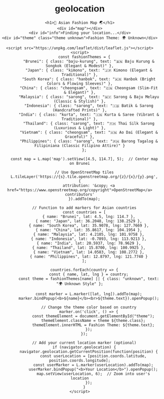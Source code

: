 # geolocation
<!DOCTYPE html>
<html lang="en">
<head>
    <meta charset="UTF-8">
    <meta name="viewport" content="width=device-width, initial-scale=1.0">
    <title>Asian Fashion Map</title>
    <link rel="stylesheet" href="https://unpkg.com/leaflet/dist/leaflet.css" />
    <style>
        body { font-family: Arial, sans-serif; text-align: center; margin: 0; padding: 0; }
        #map { height: 500px; width: 100%; }
        #info { padding: 10px; font-size: 1.2em; background: #f4f4f4; margin-top: 10px; }
        .theme { padding: 15px; margin: 10px auto; width: 50%; border-radius: 8px; font-size: 1.1em; font-weight: bold; }
        .baju-kurung { background: #ffcc00; color: #333; }
        .kimono { background: #ff9999; color: #fff; }
        .hanbok { background: #ff66b2; color: #fff; }
        .cheongsam { background: #ff3333; color: #fff; }
        .sarong { background: #66ccff; color: #fff; }
        .kurta { background: #ff9933; color: #fff; }
        .unknown { background: #888888; color: #fff; }
    </style>
</head>
<body>

    <h1>👗 Asian Fashion Map 🌏</h1>
    <div id="map"></div>
    <div id="info">Finding your location...</div>
    <div id="theme" class="theme unknown">Fashion Theme: 🌍 Unknown</div>

    <script src="https://unpkg.com/leaflet/dist/leaflet.js"></script>
    <script>
        const fashionThemes = {
            "Brunei": { class: "baju-kurung", text: "🇧🇳 Baju Kurung & Songkok (Elegant & Modest)" },
            "Japan": { class: "kimono", text: "🇯🇵 Kimono (Elegant & Traditional)" },
            "South Korea": { class: "hanbok", text: "🇰🇷 Hanbok (Bright Colors & Flowing Sleeves)" },
            "China": { class: "cheongsam", text: "🇨🇳 Cheongsam (Slim-Fit & Elegant)" },
            "Malaysia": { class: "sarong", text: "🇲🇾 Sarong & Baju Melayu (Classic & Stylish)" },
            "Indonesia": { class: "sarong", text: "🇮🇩 Batik & Sarong (Handcrafted Prints)" },
            "India": { class: "kurta", text: "🇮🇳 Kurta & Saree (Vibrant & Traditional)" },
            "Thailand": { class: "sarong", text: "🇹🇭 Thai Silk Sarong (Luxurious & Light)" },
            "Vietnam": { class: "cheongsam", text: "🇻🇳 Ao Dai (Elegant & Graceful)" },
            "Philippines": { class: "sarong", text: "🇵🇭 Barong Tagalog & Filipiniana (Classic Filipino Attire)" }
        };

        const map = L.map('map').setView([4.5, 114.7], 5);  // Center map on Brunei

        // Use OpenStreetMap tiles
        L.tileLayer('https://{s}.tile.openstreetmap.org/{z}/{x}/{y}.png', {
            attribution: '&copy; <a href="https://www.openstreetmap.org/copyright">OpenStreetMap</a> contributors'
        }).addTo(map);

        // Function to add markers for Asian countries
        const countries = [
            { name: "Brunei", lat: 4.5, lng: 114.7 },
            { name: "Japan", lat: 36.2048, lng: 138.2529 },
            { name: "South Korea", lat: 35.9078, lng: 127.7669 },
            { name: "China", lat: 35.8617, lng: 104.1954 },
            { name: "Malaysia", lat: 4.2105, lng: 101.9758 },
            { name: "Indonesia", lat: -0.7893, lng: 113.9213 },
            { name: "India", lat: 20.5937, lng: 78.9629 },
            { name: "Thailand", lat: 15.8700, lng: 100.9925 },
            { name: "Vietnam", lat: 14.0583, lng: 108.2772 },
            { name: "Philippines", lat: 12.8797, lng: 121.7740 }
        ];

        countries.forEach(country => {
            const { name, lat, lng } = country;
            const theme = fashionThemes[name] || { class: "unknown", text: "🌍 Unknown Style" };

            const marker = L.marker([lat, lng]).addTo(map);
            marker.bindPopup(<b>${name}</b><br>${theme.text}).openPopup();

            // Change the theme color based on country
            marker.on('click', () => {
                const themeElement = document.getElementById("theme");
                themeElement.className = theme ${theme.class};
                themeElement.innerHTML = Fashion Theme: ${theme.text};
            });
        });

        // Add your current location marker (optional)
        if (navigator.geolocation) {
            navigator.geolocation.getCurrentPosition(function(position) {
                const userLocation = [position.coords.latitude, position.coords.longitude];
                const userMarker = L.marker(userLocation).addTo(map);
                userMarker.bindPopup("<b>Your Location</b>").openPopup();
                map.setView(userLocation, 6);  // Zoom into user's location
            });
        }
    </script>

</body>
</html>

<!-- REFERENCE: 
https://leafletjs.com/ -->
